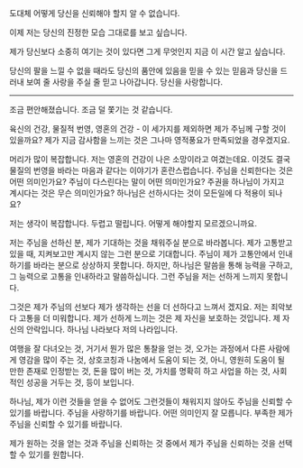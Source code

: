 도대체 어떻게 당신을 신뢰해야 할지 알 수 없습니다.

이제 저는 당신의 진정한 모습 그대로를 보고 싶습니다.

제가 당신보다 소중히 여기는 것이 있다면 그게 무엇인지 지금 이 시간 알고 싶습니다.

당신의 팔을 느낄 수 없을 때라도 당신의 품안에 있음을 믿을 수 있는 믿음과 당신을 드러내 보여 줄 사랑을 주실 줄 믿고 나아갑니다. 당신을 사랑합니다.

---

조금 편안해졌습니다. 조금 덜 쫓기는 것 같습니다.

육신의 건강, 물질적 번영, 영혼의 건강 - 이 세가지를 제외하면 제가 주님께 구할 것이 있을까요? 제가 지금 감사함을 느끼는 것은 그나마 영적풍요가 만족되었을 경우겠지요.

머리가 많이 복잡합니다. 저는 영혼의 건강이 나은 소망이라고 여겼는데요. 이것도 결국 물질의 번영을 바라는 마음과 같다는 이야기가 혼란스럽습니다. 
주님을 신뢰한다는 것은 어떤 의미인가요?
주님이 다스린다는 말이 어떤 의미인가요?
주권을 하나님이 가지고 계시다는 것은 무슨 의미인가요?
하나님은 선하시다는 것이 모든일에 다 적용이 되나요?

저는 생각이 복잡합니다.
두렵고 떨립니다.
어떻게 해야할지 모르겠으니까요.


저는 주님을 선하신 분, 제가 기대하는 것을 채워주실 분으로 바라봅니다. 제가 고통받고 있을 때, 지켜보고만 계시지 않는 그런 분으로 기대합니다.
주님이 제가 고통안에서 인내하기를 바라는 분으로 상상하지 못합니다.
하지만, 하나님은 말씀을 통해 능력을 구하고, 그 능력으로 고통을 인내하라고 말씀하십니다. 그런 주님을 저는 선하게 느끼지 못합니다.

그것은 제가 주님의 선보다 제가 생각하는 선을 더 선하다고 느껴서 겠지요.
저는 죄악보다 고통을 더 미워합니다.
제가 선하게 느끼는 것은 제 자신을 보호하는 것입니다. 제 자신의 안락입니다. 하나님 나라보다 저의 나라입니다. 

여행을 잘 다녀오는 것, 거기서 뭔가 많은 통찰을 얻는 것, 오가는 과정에서 다른 사람에게 영감을 많이 주는 것, 상호코칭과 나눔에서 도움이 되는 것, 아니, 영원히 도움이 될 만한 존재로 인정받는 것, 돈을 많이 버는 것, 가치를 명확히 하고 사업을 하는 것, 사회적인 성공을 거두는 것, 등이 보입니다.

하나님, 제가 이런 것들을 얻을 수 없어도 그런것들이 채워지지 않아도 주님을 신뢰할 수 있기를 바랍니다. 주님을 사랑하기를 바랍니다. 어떤 의미인지 잘 모릅니다. 부족한 제가 주님을 신뢰할 수 있기를 바랍니다.

제가 원하는 것을 얻는 것과 주님을 신뢰하는 것 중에서 제가 주님을 신뢰하는 것을 선택할 수 있기를 원합니다.

